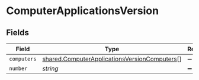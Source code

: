 # ComputerApplicationsVersion


## Fields

| Field                                                                                                               | Type                                                                                                                | Required                                                                                                            | Description                                                                                                         | Example                                                                                                             |
| ------------------------------------------------------------------------------------------------------------------- | ------------------------------------------------------------------------------------------------------------------- | ------------------------------------------------------------------------------------------------------------------- | ------------------------------------------------------------------------------------------------------------------- | ------------------------------------------------------------------------------------------------------------------- |
| `computers`                                                                                                         | [shared.ComputerApplicationsVersionComputers](../../../sdk/models/shared/computerapplicationsversioncomputers.md)[] | :heavy_minus_sign:                                                                                                  | N/A                                                                                                                 |                                                                                                                     |
| `number`                                                                                                            | *string*                                                                                                            | :heavy_minus_sign:                                                                                                  | N/A                                                                                                                 | 10.1.1                                                                                                              |